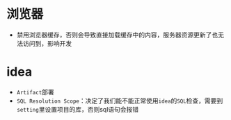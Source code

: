 # 浏览器

- 禁用浏览器缓存，否则会导致直接加载缓存中的内容，服务器资源更新了也无法访问到，影响开发

# idea

- `Artifact`部署
- `SQL Resolution Scope`：决定了我们能不能正常使用`idea`的`SQL`检查，需要到`setting`里设置项目的库，否则sql语句会报错